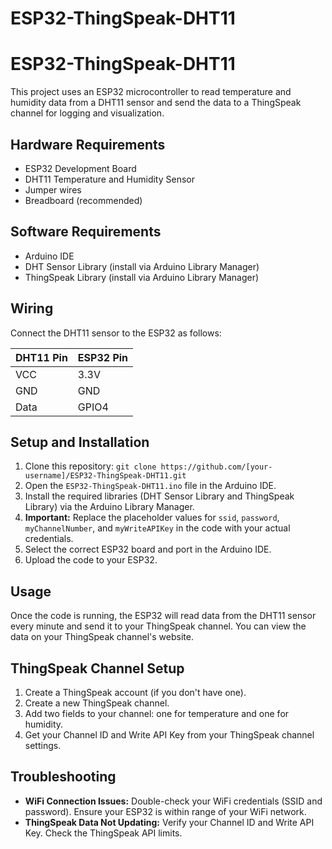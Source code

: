 # ESP32-ThingSpeak-DHT11

# ESP32-ThingSpeak-DHT11

This project uses an ESP32 microcontroller to read temperature and humidity data from a DHT11 sensor and send the data to a ThingSpeak channel for logging and visualization.

## Hardware Requirements

*   ESP32 Development Board
*   DHT11 Temperature and Humidity Sensor
*   Jumper wires
*   Breadboard (recommended)

## Software Requirements

*   Arduino IDE
*   DHT Sensor Library (install via Arduino Library Manager)
*   ThingSpeak Library (install via Arduino Library Manager)

## Wiring

Connect the DHT11 sensor to the ESP32 as follows:

| DHT11 Pin | ESP32 Pin |
| --------- | --------- |
| VCC       | 3.3V      |
| GND       | GND       |
| Data      | GPIO4     |

## Setup and Installation

1.  Clone this repository: `git clone https://github.com/[your-username]/ESP32-ThingSpeak-DHT11.git`
2.  Open the `ESP32-ThingSpeak-DHT11.ino` file in the Arduino IDE.
3.  Install the required libraries (DHT Sensor Library and ThingSpeak Library) via the Arduino Library Manager.
4.  **Important:** Replace the placeholder values for `ssid`, `password`, `myChannelNumber`, and `myWriteAPIKey` in the code with your actual credentials.
5.  Select the correct ESP32 board and port in the Arduino IDE.
6.  Upload the code to your ESP32.

## Usage

Once the code is running, the ESP32 will read data from the DHT11 sensor every minute and send it to your ThingSpeak channel.  You can view the data on your ThingSpeak channel's website.

## ThingSpeak Channel Setup

1.  Create a ThingSpeak account (if you don't have one).
2.  Create a new ThingSpeak channel.
3.  Add two fields to your channel: one for temperature and one for humidity.
4.  Get your Channel ID and Write API Key from your ThingSpeak channel settings.

## Troubleshooting

*   **WiFi Connection Issues:** Double-check your WiFi credentials (SSID and password). Ensure your ESP32 is within range of your WiFi network.
*   **ThingSpeak Data Not Updating:** Verify your Channel ID and Write API Key. Check the ThingSpeak API limits.

